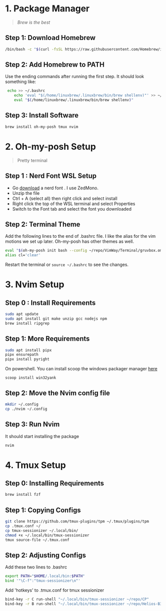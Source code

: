 # 1. Package Manager
> *Brew is the best*

## Step 1: Download Homebrew
```bash
/bin/bash -c "$(curl -fsSL https://raw.githubusercontent.com/Homebrew/install/HEAD/install.sh)"
```

## Step 2: Add Homebrew to PATH
Use the ending commands after running the first step. It should look something like:
```bash
 echo >> ~/.bashrc
    echo 'eval "$(/home/linuxbrew/.linuxbrew/bin/brew shellenv)"' >> ~/.bashrc
    eval "$(/home/linuxbrew/.linuxbrew/bin/brew shellenv)"
```

## Step 3: Install Software 

```bash
brew install oh-my-posh tmux nvim
```

# 2. Oh-my-posh Setup

> Pretty terminal

## Step 1 : Nerd Font WSL Setup

- Go [download](https://www.nerdfonts.com/font-downloads) a nerd font . I use ZedMono.
- Unzip the file
- Ctrl + A (select all) then right click and select install
- Right click the top of the WSL terminal and select Properties
- Switch to the Font tab and select the font you downloaded

## Step 2: Terminal Theme

Add the following lines to the end of .bashrc file. I like the alias for the vim motions we set up later. Oh-my-posh has other themes as well.  

```bash
eval "$(oh-my-posh init bash --config ~/repo/VimWay/Terminal/gruvbox.omp.json)"
alias cl='clear'
```

Restart the terminal or `source ~/.bashrc` to see the changes.


# 3. Nvim Setup

## Step 0 : Install Requirements
```bash
sudo apt update
sudo apt install git make unzip gcc nodejs npm
brew install ripgrep
```

## Step 1: More Requirements
```bash
sudo apt install pipx
pipx ensurepath
pipx install pyright
```

On powershell. You can install scoop the windows packager manager [here](https://scoop.sh/)
```
scoop install win32yank
```

## Step 2: Move the Nvim config file

```bash
mkdir ~/.config
cp ./nvim ~/.config
```

## Step 3: Run Nvim
It should start installing the package
```bash
nvim
```

# 4. Tmux Setup

## Step 0: Installing Requirements
```bash
brew install fzf
```

## Step 1: Copying Configs
```bash
git clone https://github.com/tmux-plugins/tpm ~/.tmux/plugins/tpm
cp .tmux.conf ~/
cp tmux-sessionizer ~/.local/bin/
chmod +x ~/.local/bin/tmux-sessionizer
tmux source-file ~/.tmux.conf
```
## Step 2: Adjusting Configs

Add these two lines to .bashrc
```bash
export PATH="$HOME/.local/bin:$PATH"
bind '"\C-f":"tmux-sessionizer\n"'
```

Add 'hotkeys' to .tmux.conf for tmux sessionizer
```bash
bind-key -r C run-shell "~/.local/bin/tmux-sessionizer ~/repo/CP"
bind-key -r B run-shell "~/.local/bin/tmux-sessionizer ~/repo/Helios-B3-Board"
```